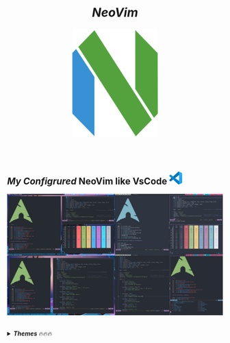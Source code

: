 <div align="center">
  <h1><i><b>NeoVim</b></i></h1>
</div>


###

<div align="center">
<img src="./.screenshots/neovim-mark-flat.png"
     height=250
     width=200
     alt="NeoVim icon"
/>
</div>

<br> </br>

## _**My Configrured**_ NeoVim like VsCode <img height=30  src="./.screenshots/vscode.jpg"/> 

![vim_pics](.screenshots/My_POST.png)

<br>

<details>
<summary> <i><b>Themes</b></i> 🔥🔥🔥 </summary>

<details>
<summary> ONE DARK </summary>

![One dark](./.screenshots/NVim_One_Dark_Setup.png)
</details>

<details>
<summary> NORD </summary>

![Nord](./.screenshots/Nvim_Nord_Setup.png)
</details>

<details>
<summary> VS CODE DARK+ </summary>

![nvcode](./.screenshots/nvcode.png)
</details>

<details>
<summary> MATERIAL </summary>


![material](./.screenshots/nvim_material.png)

</details>
</details>


